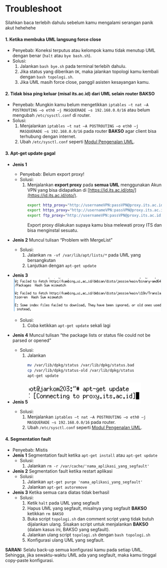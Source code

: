 # Troubleshoot
Silahkan baca terlebih dahulu sebelum kamu mengalami serangan panik akut hehehehe

#### 1. Ketika membuka UML langsung force close
* Penyebab: Koneksi terputus atau kelompok kamu tidak menutup UML dengan benar (`halt` atau `bye bash.sh`).
* Solusi:
    1. Jalankan `bash bye.sh` pada terminal terlebih dahulu.
    2. Jika status yang diberikan `OK`, maka jalankan topologi kamu kembali dengan `bash topologi.sh`.
    3. Jika UML masih force close, panggil asisten kesayangan kamu.
  
#### 2. Tidak bisa ping keluar (misal its.ac.id) dari UML selain router BAKSO
* Penyebab: Mungkin kamu belum mengetikkan `iptables –t nat –A POSTROUTING –o eth0 –j MASQUERADE –s 192.168.0.0/16` atau belum mengubah `/etc/sysctl.conf` di router.
* Solusi:
    1. Menjalankan `iptables –t nat –A POSTROUTING –o eth0 –j MASQUERADE –s 192.168.0.0/16` pada router **BAKSO** agar client bisa terhubung dengan internet.
    2. Ubah `/etc/sysctl.conf` seperti [Modul Pengenalan UML](https://github.com/rohanaq/Modul-Pengenalan-UML).

#### 3. Apt-get update gagal
* **Jenis 1**
  * Penyebab: Belum export proxy!
  * Solusi:
      1. Menjalankan **export proxy** pada **semua UML** menggunakan Akun VPN yang bisa didapatkan di [https://id.its.ac.id/otp/](https://id.its.ac.id/otp/).
          ```bash
          export http_proxy="http://usernameVPN:passVPN@proxy.its.ac.id:8080";
          export https_proxy="http://usernameVPN:passVPN@proxy.its.ac.id:8080";
          export ftp_proxy="http://usernameVPN:passVPN@proxy.its.ac.id:8080";
          ```
          Export proxy dilakukan supaya kamu bisa melewati proxy ITS dan bisa menginstal sesuatu.

* **Jenis 2**
  Muncul tulisan “Problem with MergeList”
  * Solusi: 
    1. Jalankan `rm -vf /var/lib/apt/lists/*` pada UML yang bersangkutan
    2. Lanjutkan dengan `apt-get update`

* **Jenis 3**
  ![Masalah 1](img/trouble-1.png)
  * Solusi: 
    1. Coba ketikkan `apt-get update` sekali lagi

* **Jenis 4**
  Muncul tulisan “the package lists or status file could not be parsed or opened”
  * Solusi:
    1. Jalankan
        ```bash
        mv /var/lib/dpkg/status /var/lib/dpkg/status.bad
        cp /var/lib/dpkg/status-old /var/lib/dpkg/status
        apt-get update
        ```

* **Jenis 5**
  ![Masalah 2](img/trouble-2.png)
  * Solusi:
    1. Menjalankan `iptables –t nat –A POSTROUTING –o eth0 –j MASQUERADE –s 192.168.0.0/16` pada router.
    2. Ubah `/etc/sysctl.conf` seperti [Modul Pengenalan UML](https://github.com/rohanaq/Modul-Pengenalan-UML).

#### 4. Segmentation fault
* Penyebab: Mistis
* **Jenis 1**
  Segmentation fault ketika `apt-get install` atau `apt-get update`
  * Solusi:
    1. Jalankan `rm -r /var/cache/'nama_aplikasi_yang_segfault'`
* **Jenis 2**
  Segmentation fault ketika restart aplikasi
  * Solusi:
    1. Jalankan `apt-get purge 'nama_aplikasi_yang_segfault'`
    2. Jalankan `apt-get autoremove`
* **Jenis 3**
  Ketika semua cara diatas tidak berhasil
  * Solusi:
    1. Ketik `halt` pada UML yang segfault
    2. Hapus UML yang segfault, misalnya yang segfault **BAKSO** ketikkan `rm BAKSO`
    3. Buka script `topologi.sh` dan comment script yang tidak butuh dijalankan ulang. Sisakan script untuk menjalankan **BAKSO** (dalam kasus ini, BAKSO yang segfault).
    4. Jalankan ulang script `topologi.sh` dengan `bash topologi.sh`
    5. Konfigurasi ulang UML yang segfault.

**SARAN:** Selalu back-up semua konfigurasi kamu pada setiap UML. Sehingga, jika sewaktu-waktu UML ada yang segfault, maka kamu tinggal copy-paste konfigurasi.